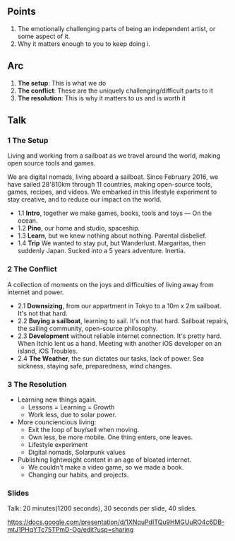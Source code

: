 
## Points 

1. The emotionally challenging parts of being an independent artist, or some aspect of it.
2. Why it matters enough to you to keep doing i.

## Arc

1. **The setup**: This is what we do
2. **The conflict**: These are the uniquely challenging/difficult parts to it
3. **The resolution**: This is why it matters to us and is worth it

## Talk

### 1 The Setup

Living and working from a sailboat as we travel around the world, making open source tools and games.

We are digital nomads, living aboard a sailboat. Since February 2016, we have sailed 28'810km through 11 countries, making open-source tools, games, recipes, and videos. We embarked in this lifestyle experiment to stay creative, and to reduce our impact on the world.

- 1.1 **Intro**, together we make games, books, tools and toys — On the ocean.
- 1.2 **Pino**, our home and studio, spaceship.
- 1.3 **Learn**, but we knew nothing about nothing. Parental disbelief.
- 1.4 **Trip** We wanted to stay put, but Wanderlust. Margaritas, then suddenly Japan. Sucked into a 5 years adventure. Inertia. 

### 2 The Conflict

A collection of moments on the joys and difficulties of living away from internet and power.

- 2.1 **Downsizing**, from our appartment in Tokyo to a 10m x 2m sailboat. It's not that hard.
- 2.2 **Buying a sailboat**, learning to sail. It's not that hard. Sailboat repairs, the sailing community, open-source philosophy.
- 2.3 **Development** without reliable internet connection. It's pretty hard. When Itchio lent us a hand. Meeting with another iOS developer on an island, iOS Troubles.
- 2.4 **The Weather**, the sun dictates our tasks, lack of power. Sea sickness, staying safe, preparedness, wind changes.

### 3 The Resolution

- Learning new things again.
  - Lessons = Learning = Growth
  - Work less, due to solar power.
- More counciencious living:
  - Exit the loop of buy/sell when moving.
  - Own less, be more mobile. One thing enters, one leaves.
  - Lifestyle experiment  
  - Digital nomads, Solarpunk values  
- Publishing lightweight content in an age of bloated internet.
  - We couldn't make a video game, so we made a book.
  - Changing our habits, and projects.

### Slides

Talk: 20 minutes(1200 seconds), 30 seconds per slide, 40 slides.

https://docs.google.com/presentation/d/1XNquPdITQu9HMGUuRO4c6DB-mtJ1PHqYTc75TPmD-Og/edit?usp=sharing


